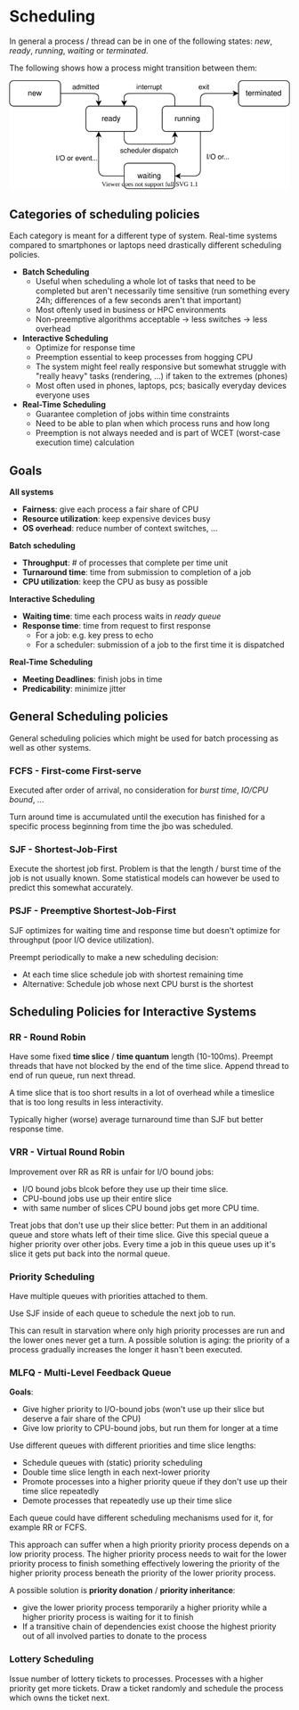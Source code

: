 # Scheduling

In general a process / thread can be in one of the following states: *new*, *ready*, *running*, *waiting* or *terminated*.

The following shows how a process might transition between them:

![states](../assets/os/process_state.svg)


## Categories of scheduling policies

Each category is meant for a different type of system. Real-time systems compared to smartphones or laptops need drastically different scheduling policies.
- **Batch Scheduling**
  - Useful when scheduling a whole lot of tasks that need to be completed but aren't necessarily time sensitive (run something every 24h; differences of a few seconds aren't that important)
  - Most oftenly used in business or HPC environments
  - Non-preemptive algorithms acceptable -> less switches -> less overhead
- **Interactive Scheduling**
  - Optimize for response time
  - Preemption essential to keep processes from hogging CPU
  - The system might feel really responsive but somewhat struggle with "really heavy" tasks (rendering, ...) if taken to the extremes (phones)
  - Most often used in phones, laptops, pcs; basically everyday devices everyone uses
- **Real-Time Scheduling**
  - Guarantee completion of jobs within time constraints
  - Need to be able to plan when which process runs and how long
  - Preemption is not always needed and is part of WCET (worst-case execution time) calculation


## Goals

**All systems**
- **Fairness**: give each process a fair share of CPU
- **Resource utilization**: keep expensive devices busy
- **OS overhead**: reduce number of context switches, ...

**Batch scheduling**
- **Throughput**: # of processes that complete per time unit
- **Turnaround time**: time from submission to completion of a job
- **CPU utilization**: keep the CPU as busy as possible

**Interactive Scheduling**
- **Waiting time**: time each process waits in *ready queue*
- **Response time**: time from request to first response
  - For a job: e.g. key press to echo
  - For a scheduler: submission of a job to the first time it is dispatched

**Real-Time Scheduling**
- **Meeting Deadlines**: finish jobs in time
- **Predicability**: minimize jitter


## General Scheduling policies

General scheduling policies which might be used for batch processing as well as other systems.

### FCFS - First-come First-serve

Executed after order of arrival, no consideration for *burst time*, *IO/CPU bound*, ...

Turn around time is accumulated until the execution has finished for a specific process beginning from time the jbo was scheduled.

### SJF - Shortest-Job-First

Execute the shortest job first.
Problem is that the length / burst time of the job is not usually known.
Some statistical models can however be used to predict this somewhat accurately.

### PSJF - Preemptive Shortest-Job-First

SJF optimizes for waiting time and response time but doesn't optimize for throughput (poor I/O device utilization).

Preempt periodically to make a new scheduling decision:
- At each time slice schedule job with shortest remaining time
- Alternative: Schedule job whose next CPU burst is the shortest

## Scheduling Policies for Interactive Systems

### RR - Round Robin

Have some fixed **time slice** / **time quantum** length (10-100ms).
Preempt threads that have not blocked by the end of the time slice.
Append thread to end of run queue, run next thread.

A time slice that is too short results in a lot of overhead while a timeslice that is too long results in less interactivity.

Typically higher (worse) average turnaround time than SJF but better response time.


### VRR - Virtual Round Robin

Improvement over RR as RR is unfair for I/O bound jobs:
- I/O bound jobs blcok before they use up their time slice.
- CPU-bound jobs use up their entire slice
- with same number of slices CPU bound jobs get more CPU time.

Treat jobs that don't use up their slice better:
Put them in an additional queue and store whats left of their time slice.
Give this special queue a higher priority over other jobs.
Every time a job in this queue uses up it's slice it gets put back into the normal queue.


### Priority Scheduling

Have multiple queues with priorities attached to them.

Use SJF inside of each queue to schedule the next job to run.

This can result in starvation where only high priority processes are run and the lower ones never get a turn.
A possible solution is aging: the priority of a process gradually increases the longer it hasn't been executed.


### MLFQ - Multi-Level Feedback Queue

**Goals**:
- Give higher priority to I/O-bound jobs (won't use up their slice but deserve a fair share of the CPU)
- Give low priority to CPU-bound jobs, but run them for longer at a time

Use different queues with different priorities and time slice lengths:
- Schedule queues with (static) priority scheduling
- Double time slice length in each next-lower priority
- Promote processes into a higher priority queue if they don't use up their time slice repeatedly
- Demote processes that repeatedly use up their time slice

Each queue could have different scheduling mechanisms used for it, for example RR or FCFS.

This approach can suffer when a high priority priority process depends on a low priority process.
The higher priority process needs to wait for the lower priority process to finish something effectively lowering the priority of the higher priority process beneath the priority of the lower priority process.

A possible solution is **priority donation** / **priority inheritance**:
- give the lower priority process temporarily a higher priority while a higher priority process is waiting for it to finish
- If a transitive chain of dependencies exist choose the highest priority out of all involved parties to donate to the process

### Lottery Scheduling

Issue number of lottery tickets to processes.
Processes with a higher priority get more tickets.
Draw a ticket randomly and schedule the process which owns the ticket next.

